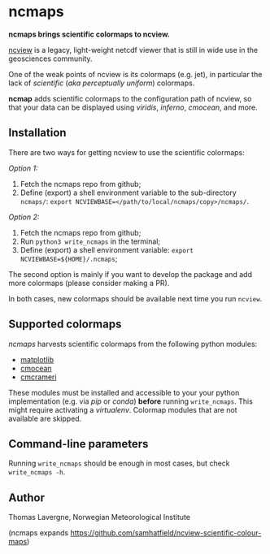# ncmaps
**ncmaps brings scientific colormaps to ncview.**

[ncview](http://meteora.ucsd.edu/~pierce/ncview_home_page.html) is a legacy, light-weight netcdf viewer that is still in wide use in the geosciences community.

One of the weak points of ncview is its colormaps (e.g. jet), in particular the lack of *scientific* (*aka perceptually uniform*) colormaps.

**ncmap** adds scientific colormaps to the configuration path of ncview, so that your data can be displayed using *viridis*, *inferno*, *cmocean*, and more.

## Installation

There are two ways for getting ncview to use the scientific colormaps:

*Option 1:* 
 1. Fetch the ncmaps repo from github;
 2. Define (export) a shell environment variable to the sub-directory `ncmaps/`: `export NCVIEWBASE=</path/to/local/ncmaps/copy>/ncmaps/`.

*Option 2:*
 1. Fetch the ncmaps repo from github;
 2. Run `python3 write_ncmaps` in the terminal;
 3. Define (export) a shell environment variable: `export NCVIEWBASE=${HOME}/.ncmaps`;

The second option is mainly if you want to develop the package and add more colormaps (please consider making a PR).
 
In both cases, new colormaps should be available next time you run `ncview`.

## Supported colormaps
*ncmaps* harvests scientific colormaps from the following python modules:
 * [matplotlib](https://matplotlib.org/stable/tutorials/colors/colormaps.html)
 * [cmocean](https://matplotlib.org/cmocean/)
 * [cmcrameri](https://pypi.org/project/cmcrameri/)

These modules must be installed and accessible to your your python implementation (e.g. via *pip* or *conda*) **before** running `write_ncmaps`.
This might require activating a *virtualenv*. Colormap modules that are not available are skipped.

## Command-line parameters

Running `write_ncmaps` should be enough in most cases, but check `write_ncmaps -h`.

## Author
Thomas Lavergne, Norwegian Meteorological Institute

(ncmaps expands https://github.com/samhatfield/ncview-scientific-colour-maps)
